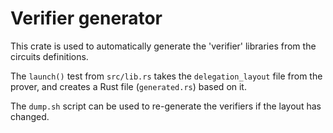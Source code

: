# Verifier generator

This crate is used to automatically generate the 'verifier' libraries from the circuits definitions.

The `launch()` test from `src/lib.rs` takes the `delegation_layout` file from the prover, and creates a Rust file (`generated.rs`) based on it.

The `dump.sh` script can be used to re-generate the verifiers if the layout has changed.
